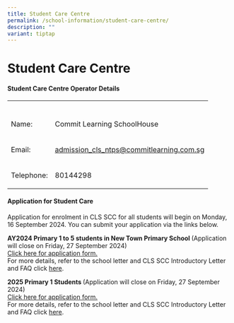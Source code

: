 ```yaml
---
title: Student Care Centre
permalink: /school-information/student-care-centre/
description: ""
variant: tiptap
---
```

<h1>Student Care Centre</h1>
<h4>Student Care Centre Operator Details</h4>
<table style="minWidth: 50px">
<colgroup>
<col>
<col>
</colgroup>
<tbody>
<tr>
<th rowspan="1" colspan="1">
<p></p>
</th>
<th rowspan="1" colspan="1">
<p></p>
</th>
</tr>
<tr>
<td rowspan="1" colspan="1">
<p>Name:</p>
</td>
<td rowspan="1" colspan="1">
<p>Commit Learning SchoolHouse</p>
</td>
</tr>
<tr>
<td rowspan="1" colspan="1">
<p>Email:</p>
</td>
<td rowspan="1" colspan="1">
<p><a href="admission_cls_ntps@commitlearning.com.sg" rel="noopener noreferrer nofollow" target="_blank">admission_cls_ntps@commitlearning.com.sg</a>
</p>
</td>
</tr>
<tr>
<td rowspan="1" colspan="1">
<p>Telephone:</p>
</td>
<td rowspan="1" colspan="1">
<p>80144298</p>
</td>
</tr>
</tbody>
</table>
<h4>Application for Student Care</h4>
<p>Application for enrolment in CLS SCC for all students will begin on Monday,
16 September 2024. You can submit your application via the links below.</p>
<p><strong>AY2024 Primary 1 to 5 students in New Town Primary School </strong>(Application
will close on Friday, 27 September 2024)
<br><a href="https://go.gov.sg/ntpssccapplication2025" rel="noopener noreferrer nofollow" target="_blank">Click here for application form.</a>
<br>For more details, refer to the school letter and CLS SCC Introductory
Letter and FAQ click <a href="https://drive.google.com/drive/folders/1s6mNCzHNlj-LiiWP6XWIt9hSVtTbgKiW?usp=drive_link" rel="noopener noreferrer nofollow" target="_blank">here</a>.</p>
<p><strong>2025 Primary 1 Students </strong>(Application will close on Friday,
27 September 2024)
<br><a href="https://go.gov.sg/ntpssccapplicationp12025" rel="noopener noreferrer nofollow" target="_blank">Click here for application form.</a>
<br>For more details, refer to the school letter and CLS SCC Introductory
Letter and FAQ click <a href="https://drive.google.com/drive/folders/1AVOtNrWva1kCDgUJ-K9YxIYlktHX_xoo?usp=drive_link" rel="noopener noreferrer nofollow" target="_blank">here</a>.</p>